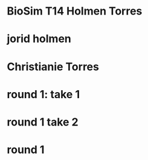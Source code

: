# BioSim T14 Holmen Torres

# jorid holmen

# Christianie Torres

# round 1: take 1
# round 1 take 2










# round 1 

